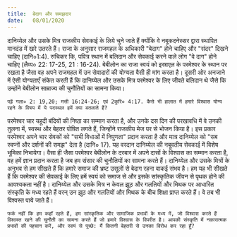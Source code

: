 ```yaml
---
title:  बेदाग और समझदार
date:   08/01/2020
---
```


दानिय्येल और उसके मित्र राजकीय सेवकाई के लिये चुने जाते हैं क्योंकि वे नबूकदनेस्सर द्वारा स्थापित मानदंड में खरे उतरते हैं। राजा के अनुसार राजमहल के अधिकारी "बेदाग" होने चाहिए और "संदर" दिखने चाहिए (दानि०1:4). रुचिकर कि, पवित्र स्थान में बलिदान और सेवकाई करने वाले लोग "वे दाग" होने चाहिए (लैव्य० 22: 17-25, 21 : 16-24). बेबीलोन का राजा स्वयं को इस्राएल के परमेश्वर के स्थान पर रखता है जैसा वह अपने राजमहल में उन सेवादारों की योग्यता वैसी ही मांग करता है। दूसरी ओर अनजाने में ऐसी योग्यताएँ संकेत करती हैं कि दानिय्येल और उसके मित्र परमेश्वर के लिए जीवते बलिदान थे जैसे कि उन्होंने बेबीलोन साम्राज्य की चुनौतियों का सामना किया।

`पढ़ें गला० 2: 19,20; मत्ती 16:24-26; एवं 2कुरि० 4:17. कैसे भी हालात में हमारे विश्वास योग्य रहने के विषय में ये पदस्थल हमें क्या बतलाते हैं?`

परमेश्वर चार यहूदी बंदियों की निष्ठा का सम्मान करता है, और उनके दस दिन की परखावधि में वे उनकी तुलना में, स्वस्थ और बेहतर पोषित लगते हैं, जिन्होंने राजकीय मेज पर से भोजन किया है। इस प्रकार परमेश्वर अपने चार सेवकों को "सभी विधाओं में निपुणता" प्रदान करता है और मात्र दानिय्येल को "सब स्वप्नों और दर्शनों की समझ" देता है (दानि० 17). यह वरदान दानिय्येल की नबूवतीय सेवकाई में विशेष भूमिका निभायेगा। वैसा ही जैसा परमेश्वर बेबीलोन के दरबार में अपने दासों के विश्वास का सम्मान करता है, वह हमें ज्ञान प्रदान करता है जब हम संसार की चुनौतियों का सामना करते हैं। दानिय्येल और उसके मित्रों के अनुभव से हम सीखते हैं कि हमारे समाज की भ्रष्ट उसूलों से बेदाग रहना वाकई संभव है। हम यह भी सीखते हैं कि परमेश्वर की सेवकाई के लिए हमें स्वयं को समाज से और इसके सांस्कृतिक जीवन से पृथक होने की आवश्यकता नहीं है। दानिय्येल और उसके मित्र न केवल झूठ और गलतियों और मिथक पर आधारित संस्कृति के मध्य रहते हैं वरन् उन झुठ और गलतियों और मिथक के बीच शिक्षा प्राप्त करते हैं। वे तब भी विश्वस्त पाये जाते हैं।

`फर्क नहीं कि हम कहाँ रहते हैं, हम सांस्कृतिक और सामाजिक प्रभावों के मध्य में, जो विश्वास करते हैं विश्वस्त रहने की चुनौती का सामना करते हैं जो हमारे विश्वास के विपरीत है। आपकी संस्कृति में नकारात्मक प्रभावों की पहचान करें, और स्वयं से पूच्छे: मैं कितनी बेहतरी से उनका विरोध कर रहा हूँ?`